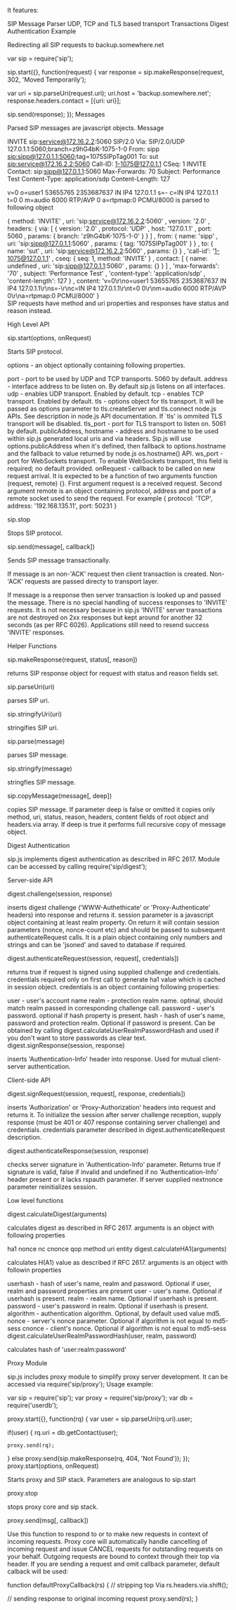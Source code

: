 It features:

SIP Message Parser
UDP, TCP and TLS based transport
Transactions
Digest Authentication
Example

Redirecting all SIP requests to backup.somewhere.net

var sip = require('sip');

sip.start({}, function(request) {
  var response = sip.makeResponse(request, 302, 'Moved Temporarily');

  var uri = sip.parseUri(request.uri);
  uri.host = 'backup.somewhere.net'; 
  response.headers.contact = [{uri: uri}];

  sip.send(response);
});
Messages

Parsed SIP messages are javascript objects. Message

INVITE sip:service@172.16.2.2:5060 SIP/2.0
Via: SIP/2.0/UDP 127.0.1.1:5060;branch=z9hG4bK-1075-1-0
From: sipp <sip:sipp@127.0.1.1:5060>;tag=1075SIPpTag001
To: sut <sip:service@172.16.2.2:5060>
Call-ID: 1-1075@127.0.1.1
CSeq: 1 INVITE
Contact: sip:sipp@127.0.1.1:5060
Max-Forwards: 70
Subject: Performance Test
Content-Type: application/sdp
Content-Length:   127

v=0
o=user1 53655765 2353687637 IN IP4 127.0.1.1
s=-
c=IN IP4 127.0.1.1
t=0 0
m=audio 6000 RTP/AVP 0
a=rtpmap:0 PCMU/8000
is parsed to following object

{ method: 'INVITE'
, uri: 'sip:service@172.16.2.2:5060'
, version: '2.0'
, headers: 
   { via: 
      [ { version: '2.0'
        , protocol: 'UDP'
        , host: '127.0.1.1'
        , port: 5060
        , params: { branch: 'z9hG4bK-1075-1-0' }
        }
      ]
   , from: 
      { name: 'sipp'
      , uri: 'sip:sipp@127.0.1.1:5060'
      , params: { tag: '1075SIPpTag001' }
      }
   , to: 
      { name: 'sut'
      , uri: 'sip:service@172.16.2.2:5060'
      , params: {}
      }
   , 'call-id': '1-1075@127.0.1.1'
   , cseq: { seq: 1, method: 'INVITE' }
   , contact: 
      [ { name: undefined
        , uri: 'sip:sipp@127.0.1.1:5060'
        , params: {}
        }
      ]
   , 'max-forwards': '70'
   , subject: 'Performance Test'
   , 'content-type': 'application/sdp'
   , 'content-length': 127
   }
, content: 'v=0\r\no=user1 53655765 2353687637 IN IP4 127.0.1.1\r\ns=-\r\nc=IN IP4 127.0.1.1\r\nt=0 0\r\nm=audio 6000 RTP/AVP 0\r\na=rtpmap:0 PCMU/8000'
}    
SIP requests have method and uri properties and responses have status and reason instead.

High Level API

sip.start(options, onRequest)

Starts SIP protocol.

options - an object optionally containing following properties.

port - port to be used by UDP and TCP transports. 5060 by default.
address - interface address to be listen on. By default sip.js listens on all interfaces.
udp - enables UDP transport. Enabled by default.
tcp - enables TCP transport. Enabled by default.
tls - options object for tls transport. It will be passed as options parameter to tls.createServer and tls.connect node.js APIs. See description in node.js API documentation. If `tls' is ommited TLS transport will be disabled.
tls_port - port for TLS transport to listen on. 5061 by default.
publicAddress, hostname - address and hostname to be used within sip.js generated local uris and via headers. Sip.js will use options.publicAddress when it's defined, then fallback to options.hostname and the fallback to value returned by node.js os.hostname() API.
ws_port - port for WebSockets transport. To enable WebSockets transport, this field is required; no default provided.
onRequest - callback to be called on new request arrival. It is expected to be a function of two arguments function (request, remote) {}. First argument request is a received request. Second argument remote is an object containing protocol, address and port of a remote socket used to send the request. For example { protocol: 'TCP', address: '192.168.135.11', port: 50231 }

sip.stop

Stops SIP protocol.

sip.send(message[, callback])

Sends SIP message transactionally.

If message is an non-'ACK' request then client transaction is created. Non-'ACK' requests are passed directy to transport layer.

If message is a response then server transaction is looked up and passed the message. There is no special handling of success responses to 'INVITE' requests. It is not necessary because in sip.js 'INVITE' server transactions are not destroyed on 2xx responses but kept around for another 32 seconds (as per RFC 6026). Applications still need to resend success 'INVITE' responses.

Helper Functions

sip.makeResponse(request, status[, reason])

returns SIP response object for request with status and reason fields set.

sip.parseUri(uri)

parses SIP uri.

sip.stringifyUri(uri)

stringifies SIP uri.

sip.parse(message)

parses SIP message.

sip.stringify(message)

stringfies SIP message.

sip.copyMessage(message[, deep])

copies SIP message. If parameter deep is false or omitted it copies only method, uri, status, reason, headers, content fields of root object and headers.via array. If deep is true it performs full recursive copy of message object.

Digest Authentication

sip.js implements digest authentication as described in RFC 2617. Module can be accessed by calling require('sip/digest');

Server-side API

digest.challenge(session, response)

inserts digest challenge ('WWW-Authethicate' or 'Proxy-Authenticate' headers) into response and returns it. session parameter is a javascript object containing at least realm property. On return it will contain session parameters (nonce, nonce-count etc) and should be passed to subsequent authenticateRequest calls. It is a plain object containing only numbers and strings and can be 'jsoned' and saved to database if required.

digest.authenticateRequest(session, request[, credentials])

returns true if request is signed using supplied challenge and credentials. credentials required only on first call to generate ha1 value which is cached in session object. credentials is an object containing following properties:

user - user's account name
realm - protection realm name. optinal, should match realm passed in corresponding challenge call.
password - user's password. optional if hash property is present.
hash - hash of user's name, password and protection realm. Optional if password is present. Can be obtained by calling digest.calculateUserRealmPasswordHash and used if you don't want to store passwords as clear text.
digest.signResponse(session, response)

inserts 'Authentication-Info' header into response. Used for mutual client-server authentication.

Client-side API

digest.signRequest(session, request[, response, credentials])

inserts 'Authorization' or 'Proxy-Authorization' headers into request and returns it. To initialize the session after server challenge reception, supply response (must be 401 or 407 response containing server challenge) and credentials. credentials parameter described in digest.authenticateRequest description.

digest.authenticateResponse(session, response)

checks server signature in 'Authentication-Info' parameter. Returns true if signature is valid, false if invalid and undefined if no 'Authentication-Info' header present or it lacks rspauth parameter. If server supplied nextnonce parameter reinitializes session.

Low level functions

digest.calculateDigest(arguments)

calculates digest as described in RFC 2617. arguments is an object with following properties

ha1
nonce
nc
cnonce
qop
method
uri
entity
digest.calculateHA1(arguments)

calculates H(A1) value as described if RFC 2617. arguments is an object with followin properties

userhash - hash of user's name, realm and password. Optional if user, realm and password properties are present
user - user's name. Optional if userhash is present.
realm - realm name. Optional if userhash is present.
password - user's password in realm. Optional if userhash is present.
algorithm - authentication algorithm. Optional, by default used value md5.
nonce - server's nonce parameter. Optional if algorithm is not equal to md5-sess
cnonce - client's nonce. Optional if algorithm is not equal to md5-sess
digest.calculateUserRealmPasswordHash(user, realm, password)

calculates hash of 'user:realm:password'

Proxy Module

sip.js includes proxy module to simplify proxy server development. It can be accessed via require('sip/proxy'); Usage example:

var sip = require('sip');
var proxy = require('sip/proxy');
var db = require('userdb');

proxy.start({}, function(rq) {
  var user = sip.parseUri(rq.uri).user;

  if(user) {
    rq.uri = db.getContact(user);

    proxy.send(rq);
  }
  else
    proxy.send(sip.makeResponse(rq, 404, 'Not Found')); 
});
proxy.start(options, onRequest)

Starts proxy and SIP stack. Parameters are analogous to sip.start

proxy.stop

stops proxy core and sip stack.

proxy.send(msg[, callback])

Use this function to respond to or to make new requests in context of incoming requests. Proxy core will automatically handle cancelling of incoming request and issue CANCEL requests for outstanding requests on your behalf. Outgoing requests are bound to context through their top via header. If you are sending a request and omit callback parameter, default calback will be used:

function defaultProxyCallback(rs) {
  // stripping top Via
  rs.headers.via.shift();

  // sending response to original incoming request
  proxy.send(rs);
} 
